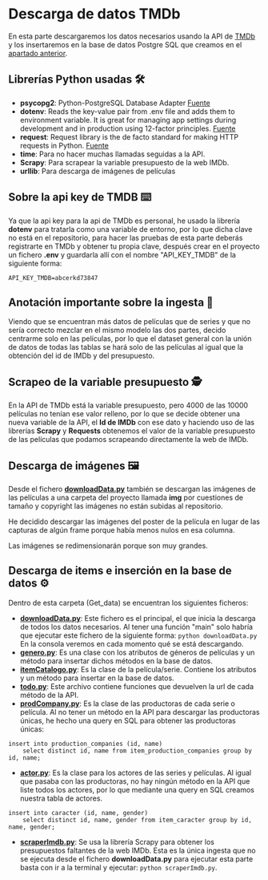 # Descarga de datos TMDb
En esta parte descargaremos los datos necesarios usando la API de [TMDb](https://www.themoviedb.org/documentation/api?language=es) y los insertaremos en la base de datos Postgre SQL que creamos en el [apartado anterior](https://github.com/Dynam1co/kc_practica_final/blob/master/DDBB/DDBB.md).

## Librerías Python usadas 🛠️
- **psycopg2**: Python-PostgreSQL Database Adapter [Fuente](https://pypi.org/project/psycopg2/)
- **dotenv**: Reads the key-value pair from .env file and adds them to environment variable. It is great for managing app settings during development and in production using 12-factor principles. [Fuente](https://pypi.org/project/python-dotenv/)
- **request**: Request library is the de facto standard for making HTTP requests in Python. [Fuente](https://realpython.com/python-requests/)
- **time**: Para no hacer muchas llamadas seguidas a la API.
- **Scrapy**: Para scrapear la variable presupuesto de la web IMDb.
- **urllib**: Para descarga de imágenes de películas

## Sobre la api key de TMDB ⌨️
Ya que la api key para la api de TMDb es personal, he usado la librería **dotenv** para tratarla como una variable de entorno, por lo que dicha clave no está en el repositorio, para hacer las pruebas de esta parte deberás registrarte en TMDb y obtener tu propia clave, después crear en el proyecto un fichero **.env** y guardarla allí con el nombre "API_KEY_TMDB" de la siguiente forma:
```
API_KEY_TMDB=abcerkd73847
```

## Anotación importante sobre la ingesta 📌
Viendo que se encuentran más datos de películas que de series y que no sería correcto mezclar en el mismo modelo las dos partes, decido centrarme solo en las películas, por lo que el dataset general con la unión de datos de todas las tablas se hará solo de las películas al igual que la obtención del id de IMDb y del presupuesto.

## Scrapeo de la variable presupuesto 🕵️
En la API de TMDb está la variable presupuesto, pero 4000 de las 10000 películas no tenían ese valor relleno, por lo que se decide obtener una nueva variable de la API, el **Id de IMDb** con ese dato y haciendo uso de las librerías **Scrapy** y **Requests** obtenemos el valor de la variable presupuesto de las películas que podamos scrapeando directamente la web de IMDb.

## Descarga de imágenes 🖼️
Desde el fichero [**downloadData.py**](downloadData.py) también se descargan las imágenes de las películas a una carpeta del proyecto llamada **img** por cuestiones de tamaño y copyright las imágenes no están subidas al repositorio.

He decidido descargar las imágenes del poster de la película en lugar de las capturas de algún frame porque había menos nulos en esa columna.

Las imágenes se redimensionarán porque son muy grandes.

## Descarga de items e inserción en la base de datos ⚙️
Dentro de esta carpeta (Get_data) se encuentran los siguientes ficheros:
- [**downloadData.py**](downloadData.py): Este fichero es el principal, el que inicia la descarga de todos los datos necesarios. Al tener una función "main" solo habría que ejecutar este fichero de la siguiente forma: ```python downloadData.py``` En la consola veremos en cada momento qué se está descargando.
- [**genero.py**](genero.py): Es una clase con los atributos de géneros de películas y un método para insertar dichos métodos en la base de datos.
- [**itemCatalogo.py**](itemCatalogo.py): Es la clase de la película/serie. Contiene los atributos y un método para insertar en la base de datos.
- [**todo.py**](todo.py): Este archivo contiene funciones que devuelven la url de cada método de la API.
- [**prodCompany.py**](prodCompany.py): Es la clase de las productoras de cada serie o película. Al no tener un método en la API para descargar las productoras únicas, he hecho una query en SQL para obtener las productoras únicas:
```
insert into production_companies (id, name)
    select distinct id, name from item_production_companies group by id, name;
```
- [**actor.py**](actor.py): Es la clase para los actores de las series y películas. Al igual que pasaba con las productoras, no hay ningún método en la API que liste todos los actores, por lo que mediante una query en SQL creamos nuestra tabla de actores.
```
insert into caracter (id, name, gender)
    select distinct id, name, gender from item_caracter group by id, name, gender;
```
- [**scraperImdb.py**](scraperImdb.py): Se usa la librería Scrapy para obtener los presupuestos faltantes de la web IMDb. Esta es la única ingesta que no se ejecuta desde el fichero **downloadData.py** para ejecutar esta parte basta con ir a la terminal y ejecutar: ```python scraperImdb.py```.